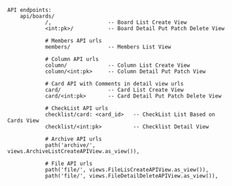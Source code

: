     API endpoints:
        api/boards/
                /,                  -- Board List Create View
                <int:pk>/           -- Board Detail Put Patch Delete View
            
                # Members API urls
                members/            -- Members List View
            
                # Column API urls
                column/             -- Column List Create View
                column/<int:pk>     -- Column Detail Put Patch View
            
                # Card API with Comments in detail view urls
                card/               -- Card List Create View
                card/<int:pk>       -- Card Detail Put Patch Delete View
            
                # CheckList API urls
                checklist/card: <card_id>   -- CheckList List Based on Cards View
                checklist/<int:pk>          -- Checklist Detail View
            
                # Archive API urls
                path('archive/', views.ArchiveListCreateAPIView.as_view()),
            
                # File API urls
                path('file/', views.FileLisCreateAPIView.as_view()),
                path('file/', views.FileDetailDeleteAPIView.as_view()),